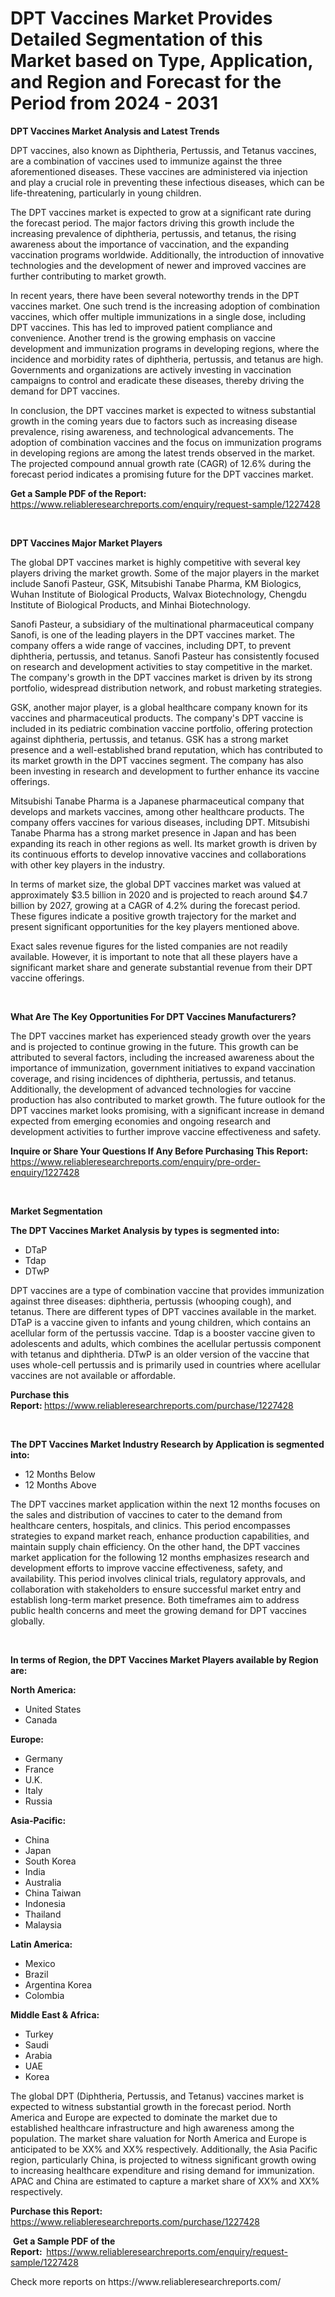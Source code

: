 <p><h1>DPT Vaccines Market Provides Detailed Segmentation of this Market based on Type, Application, and Region and Forecast for the Period from 2024 - 2031</h1></p><p><strong>DPT Vaccines Market Analysis and Latest Trends</strong></p>
<p><p>DPT vaccines, also known as Diphtheria, Pertussis, and Tetanus vaccines, are a combination of vaccines used to immunize against the three aforementioned diseases. These vaccines are administered via injection and play a crucial role in preventing these infectious diseases, which can be life-threatening, particularly in young children.</p><p>The DPT vaccines market is expected to grow at a significant rate during the forecast period. The major factors driving this growth include the increasing prevalence of diphtheria, pertussis, and tetanus, the rising awareness about the importance of vaccination, and the expanding vaccination programs worldwide. Additionally, the introduction of innovative technologies and the development of newer and improved vaccines are further contributing to market growth.</p><p>In recent years, there have been several noteworthy trends in the DPT vaccines market. One such trend is the increasing adoption of combination vaccines, which offer multiple immunizations in a single dose, including DPT vaccines. This has led to improved patient compliance and convenience. Another trend is the growing emphasis on vaccine development and immunization programs in developing regions, where the incidence and morbidity rates of diphtheria, pertussis, and tetanus are high. Governments and organizations are actively investing in vaccination campaigns to control and eradicate these diseases, thereby driving the demand for DPT vaccines.</p><p>In conclusion, the DPT vaccines market is expected to witness substantial growth in the coming years due to factors such as increasing disease prevalence, rising awareness, and technological advancements. The adoption of combination vaccines and the focus on immunization programs in developing regions are among the latest trends observed in the market. The projected compound annual growth rate (CAGR) of 12.6% during the forecast period indicates a promising future for the DPT vaccines market.</p></p>
<p><strong>Get a Sample PDF of the Report:&nbsp;</strong> <a href="https://www.reliableresearchreports.com/enquiry/request-sample/1227428">https://www.reliableresearchreports.com/enquiry/request-sample/1227428</a></p>
<p>&nbsp;</p>
<p><strong>DPT Vaccines Major Market Players</strong></p>
<p><p>The global DPT vaccines market is highly competitive with several key players driving the market growth. Some of the major players in the market include Sanofi Pasteur, GSK, Mitsubishi Tanabe Pharma, KM Biologics, Wuhan Institute of Biological Products, Walvax Biotechnology, Chengdu Institute of Biological Products, and Minhai Biotechnology.</p><p>Sanofi Pasteur, a subsidiary of the multinational pharmaceutical company Sanofi, is one of the leading players in the DPT vaccines market. The company offers a wide range of vaccines, including DPT, to prevent diphtheria, pertussis, and tetanus. Sanofi Pasteur has consistently focused on research and development activities to stay competitive in the market. The company's growth in the DPT vaccines market is driven by its strong portfolio, widespread distribution network, and robust marketing strategies.</p><p>GSK, another major player, is a global healthcare company known for its vaccines and pharmaceutical products. The company's DPT vaccine is included in its pediatric combination vaccine portfolio, offering protection against diphtheria, pertussis, and tetanus. GSK has a strong market presence and a well-established brand reputation, which has contributed to its market growth in the DPT vaccines segment. The company has also been investing in research and development to further enhance its vaccine offerings.</p><p>Mitsubishi Tanabe Pharma is a Japanese pharmaceutical company that develops and markets vaccines, among other healthcare products. The company offers vaccines for various diseases, including DPT. Mitsubishi Tanabe Pharma has a strong market presence in Japan and has been expanding its reach in other regions as well. Its market growth is driven by its continuous efforts to develop innovative vaccines and collaborations with other key players in the industry.</p><p>In terms of market size, the global DPT vaccines market was valued at approximately $3.5 billion in 2020 and is projected to reach around $4.7 billion by 2027, growing at a CAGR of 4.2% during the forecast period. These figures indicate a positive growth trajectory for the market and present significant opportunities for the key players mentioned above.</p><p>Exact sales revenue figures for the listed companies are not readily available. However, it is important to note that all these players have a significant market share and generate substantial revenue from their DPT vaccine offerings.</p></p>
<p>&nbsp;</p>
<p><strong>What Are The Key Opportunities For DPT Vaccines Manufacturers?</strong></p>
<p><p>The DPT vaccines market has experienced steady growth over the years and is projected to continue growing in the future. This growth can be attributed to several factors, including the increased awareness about the importance of immunization, government initiatives to expand vaccination coverage, and rising incidences of diphtheria, pertussis, and tetanus. Additionally, the development of advanced technologies for vaccine production has also contributed to market growth. The future outlook for the DPT vaccines market looks promising, with a significant increase in demand expected from emerging economies and ongoing research and development activities to further improve vaccine effectiveness and safety.</p></p>
<p><strong>Inquire or Share Your Questions If Any Before Purchasing This Report:</strong> <a href="https://www.reliableresearchreports.com/enquiry/pre-order-enquiry/1227428">https://www.reliableresearchreports.com/enquiry/pre-order-enquiry/1227428</a></p>
<p>&nbsp;</p>
<p><strong>Market Segmentation</strong></p>
<p><strong>The DPT Vaccines Market Analysis by types is segmented into:</strong></p>
<p><ul><li>DTaP</li><li>Tdap</li><li>DTwP</li></ul></p>
<p><p>DPT vaccines are a type of combination vaccine that provides immunization against three diseases: diphtheria, pertussis (whooping cough), and tetanus. There are different types of DPT vaccines available in the market. DTaP is a vaccine given to infants and young children, which contains an acellular form of the pertussis vaccine. Tdap is a booster vaccine given to adolescents and adults, which combines the acellular pertussis component with tetanus and diphtheria. DTwP is an older version of the vaccine that uses whole-cell pertussis and is primarily used in countries where acellular vaccines are not available or affordable.</p></p>
<p><strong>Purchase this Report:&nbsp;</strong><a href="https://www.reliableresearchreports.com/purchase/1227428">https://www.reliableresearchreports.com/purchase/1227428</a></p>
<p>&nbsp;</p>
<p><strong>The DPT Vaccines Market Industry Research by Application is segmented into:</strong></p>
<p><ul><li>12 Months Below</li><li>12 Months Above</li></ul></p>
<p><p>The DPT vaccines market application within the next 12 months focuses on the sales and distribution of vaccines to cater to the demand from healthcare centers, hospitals, and clinics. This period encompasses strategies to expand market reach, enhance production capabilities, and maintain supply chain efficiency. On the other hand, the DPT vaccines market application for the following 12 months emphasizes research and development efforts to improve vaccine effectiveness, safety, and availability. This period involves clinical trials, regulatory approvals, and collaboration with stakeholders to ensure successful market entry and establish long-term market presence. Both timeframes aim to address public health concerns and meet the growing demand for DPT vaccines globally.</p></p>
<p>&nbsp;</p>
<p><strong>In terms of Region, the DPT Vaccines Market Players available by Region are:</strong></p>
<p>
    <p> <strong> North America: </strong>
        <ul>
            <li>United States</li>
            <li>Canada</li>
        </ul>
        </p> 
    <p> <strong> Europe: </strong>
        <ul>
            <li>Germany</li>
            <li>France</li>
            <li>U.K.</li>
            <li>Italy</li>
            <li>Russia</li>
        </ul>
        </p> 
    <p> <strong> Asia-Pacific: </strong>
        <ul>
            <li>China</li>
            <li>Japan</li>
            <li>South Korea</li>
            <li>India</li>
            <li>Australia</li>
            <li>China Taiwan</li>
            <li>Indonesia</li>
            <li>Thailand</li>
            <li>Malaysia</li>
        </ul>
        </p> 
    <p> <strong> Latin America: </strong>
        <ul>
            <li>Mexico</li>
            <li>Brazil</li>
            <li>Argentina Korea</li>
            <li>Colombia</li>
        </ul>
        </p> 
    <p> <strong> Middle East & Africa: </strong>
        <ul>
            <li>Turkey</li>
            <li>Saudi</li>
            <li>Arabia</li>
            <li>UAE</li>
            <li>Korea</li>
        </ul>
    </p>
    </p>
<p><p>The global DPT (Diphtheria, Pertussis, and Tetanus) vaccines market is expected to witness substantial growth in the forecast period. North America and Europe are expected to dominate the market due to established healthcare infrastructure and high awareness among the population. The market share valuation for North America and Europe is anticipated to be XX% and XX% respectively. Additionally, the Asia Pacific region, particularly China, is projected to witness significant growth owing to increasing healthcare expenditure and rising demand for immunization. APAC and China are estimated to capture a market share of XX% and XX% respectively.</p></p>
<p><strong>Purchase this Report: </strong><a href="https://www.reliableresearchreports.com/purchase/1227428">https://www.reliableresearchreports.com/purchase/1227428</a></p>
<p>&nbsp;<strong>Get a Sample PDF of the Report:&nbsp;&nbsp;</strong><a href="https://www.reliableresearchreports.com/enquiry/request-sample/1227428">https://www.reliableresearchreports.com/enquiry/request-sample/1227428</a></p>
<p><strong></strong></p>
<p>Check more reports on https://www.reliableresearchreports.com/</p>